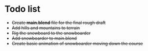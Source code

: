 # Todo list

+ ~~Create **main.blend** file for the final rough draft~~
+ ~~Add hills and mountains to terrain~~
+ ~~Rig the snowboard to the snowboarder~~
+ ~~Add snowboarder to main.blend~~
+ ~~Create basic animation of snowboarder moving down the course~~
